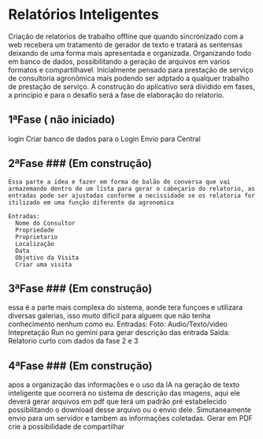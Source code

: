 # Relatórios Inteligentes
Criação de relatorios de trabalho offline que quando sincronizado com a web recebera um tratamento de gerador de texto e tratará as sentensas deixando de uma forma mais
apresentada e organizada. Organizando todo em banco de dados, possibilitando a geração de arquivos em varios formatos e compartilhavel. Inicialmente pensado para prestação
de serviço de consultoria agronômica mais podendo ser adptado a qualquer trabalho de prestação de serviço. A construção do aplicativo será dividido em fases, a principio e para o desafio será a fase de elaboração do relatorio. 

## 1ªFase ( não iniciado)
  login
  Criar banco de dados para o Login
  Envio para Central
## 2ªFase ### (Em construção)
    Essa parte a idea e fazer em forma de balão de conversa que vai armazemando dentro de um lista para gerar o cabeçario do relatorio, as entradas pode ser ajustadas conforme a necissidade se os relatoria for itilizado em uma função diferente da agronomica
   
    Entradas:
      Nome do Consultor
      Propriedade
      Proprietario
      Localização
      Data
      Objetivo da Visita
      Criar uma visita
## 3ªFase ### (Em construção)
essa é a parte mais complexa do sistema, aonde tera funçoes e utilizara diversas galerias, isso muito dificil para alguem que não tenha conhecimento nenhum como eu.
    Entradas:
      Foto:
      Audio/Texto/video
    Intepretação 
      Run no gemini para gerar descrição das entrada
    Saida:
      Relatorio curto com dados da fase 2 e 3
 ## 4ªFase   ### (Em construção)
 apos a organização das informações e o uso da IA na geração de texto inteligente que ocorrerá no sistema de descrição das imagens, aqui ele deverá gerar arquivos em pdf que terá um padrão pré estabelecido possibilitando o download desse arquivo ou o envio dele. Simutaneamente envio para um servidor e tambem as informações coletadas. 
    Gerar em PDF
    crie a possibilidade de compartilhar
  
  
